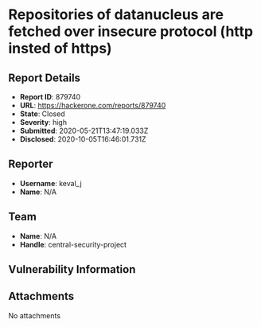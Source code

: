 # Repositories of datanucleus are fetched over insecure protocol (http insted of https)

## Report Details
- **Report ID**: 879740
- **URL**: https://hackerone.com/reports/879740
- **State**: Closed
- **Severity**: high
- **Submitted**: 2020-05-21T13:47:19.033Z
- **Disclosed**: 2020-10-05T16:46:01.731Z

## Reporter
- **Username**: keval_j
- **Name**: N/A

## Team
- **Name**: N/A
- **Handle**: central-security-project

## Vulnerability Information


## Attachments
No attachments

